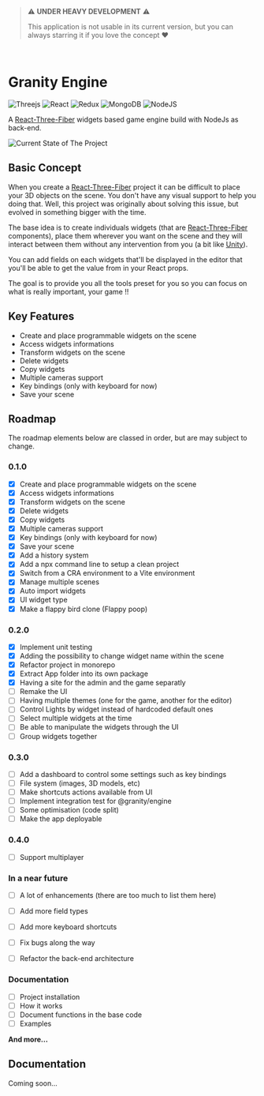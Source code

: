 > :warning: **UNDER HEAVY DEVELOPMENT** :warning: 
>
> This application is not usable in its current version, but you can always starring it if you love the concept :heart:

<p>&nbsp;</p>

# Granity Engine 
![Threejs](https://img.shields.io/badge/threejs-black?style=for-the-badge&logo=three.js&logoColor=white)
![React](https://img.shields.io/badge/react-%2320232a.svg?style=for-the-badge&logo=react&logoColor=%2361DAFB)
![Redux](https://img.shields.io/badge/redux-%23593d88.svg?style=for-the-badge&logo=redux&logoColor=white)
![MongoDB](https://img.shields.io/badge/MongoDB-%234ea94b.svg?style=for-the-badge&logo=mongodb&logoColor=white)
![NodeJS](https://img.shields.io/badge/node.js-6DA55F?style=for-the-badge&logo=node.js&logoColor=white)

A [React-Three-Fiber](https://github.com/pmndrs/react-three-fiber) widgets based game engine build with NodeJs as back-end.

![Current State of The Project](https://i.imgur.com/x3uydfF.png)

## Basic Concept
When you create a [React-Three-Fiber](https://github.com/pmndrs/react-three-fiber) project it can be difficult to place your 3D objects on the scene. You don't have any visual support to help you doing that. Well, this project was originally about solving this issue, but evolved in something bigger with the time.

The base idea is to create individuals widgets (that are [React-Three-Fiber](https://github.com/pmndrs/react-three-fiber) components), place them wherever you want on the scene and they will interact between them without any intervention from you (a bit like [Unity](https://unity.com/)).

You can add fields on each widgets that'll be displayed in the editor that you'll be able to get the value from in your React props. 

The goal is to provide you all the tools preset for you so you can focus on what is really important, your game !!

## Key Features

* Create and place programmable widgets on the scene
* Access widgets informations
* Transform widgets on the scene
* Delete widgets
* Copy widgets
* Multiple cameras support
* Key bindings (only with keyboard for now)
* Save your scene
 
## Roadmap
The roadmap elements below are classed in order, but are may subject to change.

### 0.1.0
- [x] Create and place programmable widgets on the scene
- [x] Access widgets informations
- [x] Transform widgets on the scene
- [x] Delete widgets
- [x] Copy widgets
- [x] Multiple cameras support
- [x] Key bindings (only with keyboard for now)
- [x] Save your scene
- [x] Add a history system
- [x] Add a npx command line to setup a clean project
- [x] Switch from a CRA environment to a Vite environment
- [x] Manage multiple scenes
- [x] Auto import widgets
- [x] UI widget type
- [x] Make a flappy bird clone (Flappy poop)

### 0.2.0
- [x] Implement unit testing
- [x] Adding the possibility to change widget name within the scene
- [x] Refactor project in monorepo
- [x] Extract App folder into its own package
- [x] Having a site for the admin and the game separatly
- [ ] Remake the UI
- [ ] Having multiple themes (one for the game, another for the editor)
- [ ] Control Lights by widget instead of hardcoded default ones
- [ ] Select multiple widgets at the time
- [ ] Be able to manipulate the widgets through the UI
- [ ] Group widgets together

### 0.3.0
- [ ] Add a dashboard to control some settings such as key bindings
- [ ] File system (images, 3D models, etc)
- [ ] Make shortcuts actions available from UI
- [ ] Implement integration test for @granity/engine
- [ ] Some optimisation (code split)
- [ ] Make the app deployable

### 0.4.0
- [ ] Support multiplayer

### In a near future
- [ ] A lot of enhancements (there are too much to list them here)
- [ ] Add more field types
- [ ] Add more keyboard shortcuts
- [ ] Fix bugs along the way
- [ ] Refactor the back-end architecture


### Documentation
- [ ] Project installation
- [ ] How it works
- [ ] Document functions in the base code
- [ ] Examples

**And more...**
 
## Documentation

Coming soon...


